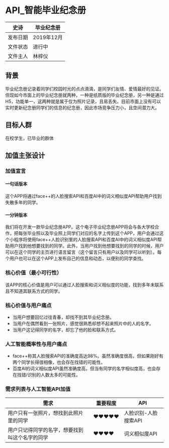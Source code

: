 # API_智能毕业纪念册
| 史诗      | 毕业纪念册 |
| ------------ | ------------- |
| 发布日期     | 2019年12月    |
| 文件状态     | 进行中        |
| 文件主人     | 林梓仪        |

## 背景
毕业纪念册记录着同学们校园时光的点点滴滴，是同学们友情、爱情最好的见证。但现如今市面上的毕业纪念册就两种，一种是纸质版的毕业纪念册，另一种是通过H5，功能单一，这两种就是属于仅为照片记录，且易丢失。目前市面上没有可以实时更新纪念册同学们的信息的纪念册，因此市场竞争压力小，且空间潜力大。

## 目标人群
在校学生，已毕业的群体

## 加值主张设计
### 加值宣言
#### 一句话版本
这个APP将通过face++的人脸搜索API和百度AI中的词义相似度API帮助用户找到失散多年的同学。

#### 一分钟版本
我们将在开发一款毕业纪念册APP。这个电子毕业纪念册APP将会与各大学校合作，把每张毕业照以及毕业照上同学们对应的名字上传到这个APP，用户会通过这个小程序将使用face++人脸识别里的人脸搜索API和百度AI中的词义相似度API帮助用户找到他想要找到的同学。此外，当用户找到他想要找到的同学的时候，用户可以在这个同学的主页进行语言留言（这个留言只有用户以及同学可以听到）。每个用户也可以在这个APP上发布自己的信息和动态，以便别的同学查找。
### 核心价值（最小可行性）
该APP的核心价值是用户可以通过人脸搜索和词义相似度的功能，找到多年未联系且不知道其联系方式的同学。

### 核心价值与用户痛点
- 当用户想要回忆过往青春，却找不到其毕业纪念册。
- 当用户在偶然看到一张照片，感觉很熟悉却想不起来照片中的人的名字。
- 当用户这记得同学的名字，却忘了他的脸和联系方式。

### 人工智能概率性与用户痛点
- face++称其人脸搜索API的准确度高达98%。虽然准确度很高，但如果刚好有两个同学长得很相像，也会存在找错的可能性。
- 百度AI的词义相似度API虽然准确度高，但当有同学的名字相似度高，也会存在找错/识别的人数太多的可能性。

### 需求列表与人工智能API加值


| 需求                     | 重要程度 | API               |
| ------------------------ | -------- | ----------------- |
| 用户只有一张照片，想找到此照片里的同学| ♥♥♥♥♥   | 人脸识别-人脸搜索API |
| 用户只记得同学的名字，想要找到叫这个名字的同学 | ♥♥♥♥   | 词义相似度API  |
